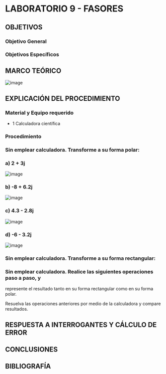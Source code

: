 # LABORATORIO 9 - FASORES

## OBJETIVOS

### Objetivo General

### Objetivos Específicos

## MARCO TEÓRICO

![image](https://user-images.githubusercontent.com/105606339/186765289-9a143bee-967c-47f3-801d-1103f028dc74.png)

## EXPLICACIÓN DEL PROCEDIMIENTO

### Material y Equipo requerido

- 1 Calculadora científica

### Procedimiento

### Sin emplear calculadora. Transforme a su forma polar:

### a) 2 + 3j

![image](https://user-images.githubusercontent.com/105606339/186783854-addaf505-0bad-4edf-ab83-e4c666420432.png)

### b) -8 + 6.2j

![image](https://user-images.githubusercontent.com/105606339/186783873-420223b4-9180-42b3-8e51-9e823b18b313.png)

### c) 4.3 - 2.8j

![image](https://user-images.githubusercontent.com/105606339/186783884-2d7d4872-d88b-4714-9986-60f9b06bd74c.png)

### d) -6 - 3.2j

![image](https://user-images.githubusercontent.com/105606339/186783909-07507997-bc81-4534-88f8-d49594b5dcbf.png)

### Sin emplear calculadora. Transforme a su forma rectangular:

### Sin emplear calculadora. Realice las siguientes operaciones paso a paso, y
represente el resultado tanto en su forma rectangular como en su forma polar.

Resuelva las operaciones anteriores por medio de la calculadora y compare
resultados.

## RESPUESTA A INTERROGANTES Y CÁLCULO DE ERROR

## CONCLUSIONES

## BIBLIOGRAFÍA























